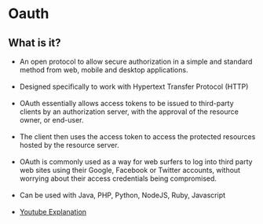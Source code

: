 <h1>Oauth</h1>

<h2>What is it?</h2>

<ul>
  <li>An open protocol to allow secure authorization in a simple and standard method from web, mobile and desktop applications.</li>
  <br>
  <li>Designed specifically to work with Hypertext Transfer Protocol (HTTP)</li>
  <br>
  <li>OAuth essentially allows access tokens to be issued to third-party clients by an authorization server, with the approval of the resource owner, or end-user.</li>
  <br>
  <li>The client then uses the access token to access the protected resources hosted by the resource server.</li>
  <br>
  <li>OAuth is commonly used as a way for web surfers to log into third party web sites using their Google, Facebook or Twitter accounts, without worrying about their access credentials being compromised.</li>
  <br>
  <li>Can be used with Java, PHP, Python, NodeJS, Ruby, Javascript</li>
  <br>
  <li><a href="https://www.youtube.com/watch?v=G27DGHeKEfg">Youtube Explanation</a></li>
</ul>
